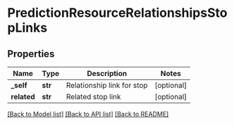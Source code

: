 # PredictionResourceRelationshipsStopLinks

## Properties
Name | Type | Description | Notes
------------ | ------------- | ------------- | -------------
**_self** | **str** | Relationship link for stop | [optional] 
**related** | **str** | Related stop link | [optional] 

[[Back to Model list]](../README.md#documentation-for-models) [[Back to API list]](../README.md#documentation-for-api-endpoints) [[Back to README]](../README.md)


